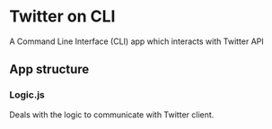 # Twitter on CLI
A Command Line Interface (CLI) app which interacts with Twitter API

## App structure

### Logic.js
Deals with the logic to communicate with Twitter client.
